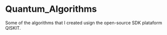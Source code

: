 # Quantum_Algorithms 

Some of the algorithms that I created usign the open-source SDK plataform QISKIT.  
